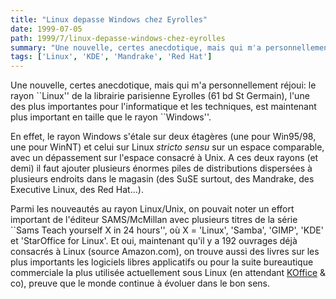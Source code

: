 ```yaml
---
title: "Linux depasse Windows chez Eyrolles"
date: 1999-07-05
path: 1999/7/linux-depasse-windows-chez-eyrolles
summary: "Une nouvelle, certes anecdotique, mais qui m'a personnellement réjoui: le rayon ``Linux'' de la librairie parisienne Eyrolles (61 bd St Germain), l'une des plus importantes pour l'informatique et les techniques, est maintenant plus important en taille que le rayon ``Windows''."
tags: ['Linux', 'KDE', 'Mandrake', 'Red Hat']
---
```


<P>Une nouvelle, certes anecdotique, mais qui m'a personnellement réjoui:
le rayon ``Linux'' de la librairie parisienne Eyrolles (61 bd St Germain),
l'une des plus importantes pour l'informatique et les techniques, est
maintenant plus important en taille que le rayon ``Windows''.</P>

<P>En effet, le rayon Windows s'étale sur deux étagères (une pour
Win95/98, une pour WinNT) et celui sur Linux <EM>stricto sensu</EM> sur
un espace comparable, avec un dépassement sur l'espace consacré à Unix.
A ces deux rayons (et demi) il faut ajouter plusieurs énormes piles de
distributions dispersées à plusieurs endroits dans le magasin (des SuSE
surtout, des Mandrake, des Executive Linux, des Red Hat...).</P>

<P>Parmi les nouveautés au rayon Linux/Unix, on pouvait noter un effort
important de l'éditeur SAMS/McMillan avec plusieurs titres de la série
``Sams Teach yourself X in 24 hours'', où X = 'Linux', 'Samba', 'GIMP',
'KDE' et 'StarOffice for Linux'. Et oui, maintenant qu'il y a 192 ouvrages
déjà consacrés à Linux (source Amazon.com), on trouve aussi des livres
sur les plus importants les logiciels libres applicatifs ou pour la
suite bureautique commerciale la plus utilisée actuellement sous Linux
(en attendant <A HREF="http://koffice.kde.org/">KOffice</A> &amp; co),
preuve que le monde continue à évoluer dans le bon sens.</P>


